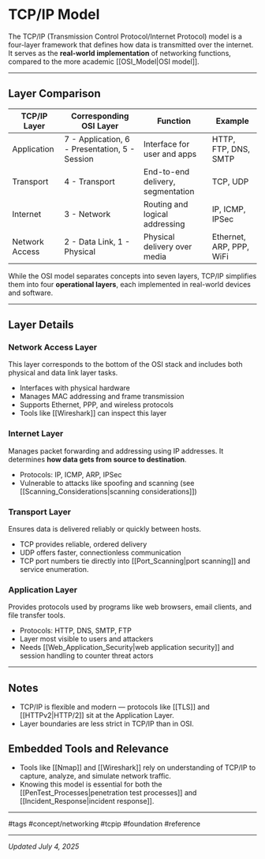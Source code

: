 # TCP/IP Model

The TCP/IP (Transmission Control Protocol/Internet Protocol) model is a four-layer framework that defines how data is transmitted over the internet. It serves as the **real-world implementation** of networking functions, compared to the more academic [[OSI_Model|OSI model]].

---

## Layer Comparison

| TCP/IP Layer   | Corresponding OSI Layer                        | Function                          | Example                  |
| -------------- | ---------------------------------------------- | --------------------------------- | ------------------------ |
| Application    | 7 - Application, 6 - Presentation, 5 - Session | Interface for user and apps       | HTTP, FTP, DNS, SMTP     |
| Transport      | 4 - Transport                                  | End-to-end delivery, segmentation | TCP, UDP                 |
| Internet       | 3 - Network                                    | Routing and logical addressing    | IP, ICMP, IPSec          |
| Network Access | 2 - Data Link, 1 - Physical                    | Physical delivery over media      | Ethernet, ARP, PPP, WiFi |

While the OSI model separates concepts into seven layers, TCP/IP simplifies them into four **operational layers**, each implemented in real-world devices and software.

---

## Layer Details

### Network Access Layer
This layer corresponds to the bottom of the OSI stack and includes both physical and data link layer tasks.

- Interfaces with physical hardware
- Manages MAC addressing and frame transmission
- Supports Ethernet, PPP, and wireless protocols
- Tools like [[Wireshark]] can inspect this layer
### Internet Layer
Manages packet forwarding and addressing using IP addresses. It determines **how data gets from source to destination**.

- Protocols: IP, ICMP, ARP, IPSec
- Vulnerable to attacks like spoofing and scanning (see [[Scanning_Considerations|scanning considerations]])

### Transport Layer
Ensures data is delivered reliably or quickly between hosts.

- TCP provides reliable, ordered delivery
- UDP offers faster, connectionless communication
- TCP port numbers tie directly into [[Port_Scanning|port scanning]] and service enumeration.

### Application Layer
Provides protocols used by programs like web browsers, email clients, and file transfer tools.

- Protocols: HTTP, DNS, SMTP, FTP
- Layer most visible to users and attackers
- Needs [[Web_Application_Security|web application security]] and session handling to counter threat actors

---

## Notes

- TCP/IP is flexible and modern — protocols like [[TLS]] and [[HTTPv2|HTTP/2]] sit at the Application Layer.
- Layer boundaries are less strict in TCP/IP than in OSI.

## Embedded Tools and Relevance

- Tools like [[Nmap]] and [[Wireshark]] rely on understanding of TCP/IP to capture, analyze, and simulate network traffic.
- Knowing this model is essential for both the [[PenTest_Processes|penetration test processes]] and [[Incident_Response|incident response]].

---

#tags 
#concept/networking #tcpip #foundation #reference

---

_Updated July 4, 2025_